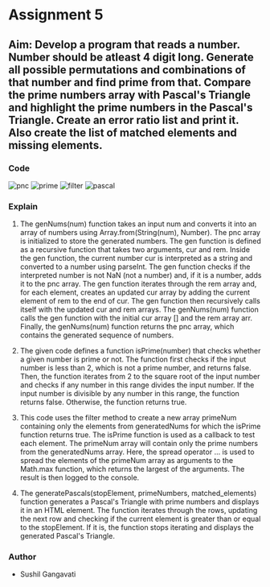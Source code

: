 # Assignment 5
## Aim: Develop a program that reads a number. Number should be atleast 4 digit long. Generate all possible permutations and combinations of that number and find prime from that. Compare the prime numbers array with Pascal's Triangle and highlight the prime numbers in the Pascal's Triangle. Create an error ratio list and print it. Also create the list of matched elements and missing elements.

### Code
![pnc](https://github.com/SushilInventyv/Training_Inventyv/assets/153286178/9666108e-e42a-432c-86de-b74471e71123)
![prime](https://github.com/SushilInventyv/Training_Inventyv/assets/153286178/7b25cb06-e7b1-4369-92f5-0d41546ca50a)
![filter](https://github.com/SushilInventyv/Training_Inventyv/assets/153286178/7f0c3d60-2d4e-4a0b-a491-0657976b610d)
![pascal](https://github.com/SushilInventyv/Training_Inventyv/assets/153286178/0f2a0792-d7d7-4084-bd2d-38cfcf3ce7fe)

### Explain
1. The genNums(num) function takes an input num and converts it into an array of numbers using Array.from(String(num), Number). The pnc array is initialized to store the generated numbers. The gen function is defined as a recursive function that takes two arguments, cur and rem. Inside the gen function, the current number cur is interpreted as a string and converted to a number using parseInt. The gen function checks if the interpreted number is not NaN (not a number) and, if it is a number, adds it to the pnc array. The gen function iterates through the rem array and, for each element, creates an updated cur array by adding the current element of rem to the end of cur. The gen function then recursively calls itself with the updated cur and rem arrays. The genNums(num) function calls the gen function with the initial cur array [] and the rem array arr. Finally, the genNums(num) function returns the pnc array, which contains the generated sequence of numbers.

2. The given code defines a function isPrime(number) that checks whether a given number is prime or not. The function first checks if the input number is less than 2, which is not a prime number, and returns false. Then, the function iterates from 2 to the square root of the input number and checks if any number in this range divides the input number. If the input number is divisible by any number in this range, the function returns false. Otherwise, the function returns true.

3. This code uses the filter method to create a new array primeNum containing only the elements from generatedNums for which the isPrime function returns true. The isPrime function is used as a callback to test each element. The primeNum array will contain only the prime numbers from the generatedNums array. Here, the spread operator ... is used to spread the elements of the primeNum array as arguments to the Math.max function, which returns the largest of the arguments. The result is then logged to the console.

4. The generatePascals(stopElement, primeNumbers, matched_elements) function generates a Pascal's Triangle with prime numbers and displays it in an HTML element. The function iterates through the rows, updating the next row and checking if the current element is greater than or equal to the stopElement. If it is, the function stops iterating and displays the generated Pascal's Triangle.

### Author
- Sushil Gangavati
